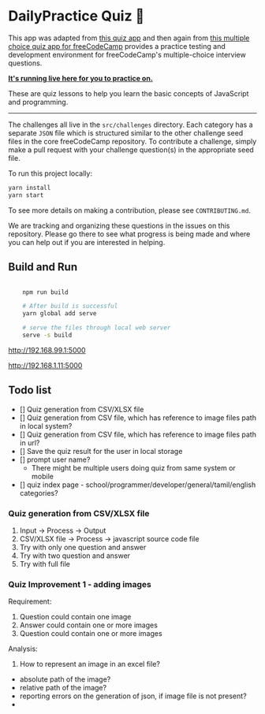 # DailyPractice Quiz 🏅

This app was adapted from [this quiz app](https://github.com/bonham000/react-quiz-app) and then again from [this multiple choice quiz app for freeCodeCamp](https://github.com/bonham000/multiple-choice-questions) provides a practice testing and development environment for freeCodeCamp's multiple-choice interview questions.

**[It's running live here for you to practice on.](https://app-time-lessons.surge.sh/)**

These are quiz lessons to help you learn the basic concepts of JavaScript and programming.

---

The challenges all live in the `src/challenges` directory. Each category has a separate `JSON` file which is structured similar to the other challenge seed files in the core freeCodeCamp repository. To contribute a challenge, simply make a pull request with your challenge question(s) in the appropriate seed file.

To run this project locally:

```sh
yarn install
yarn start
```

To see more details on making a contribution, please see `CONTRIBUTING.md`.

We are tracking and organizing these questions in the issues on this repository. Please go there to see what progress is being made and where you can help out if you are interested in helping.

## Build and Run

```bash

    npm run build

    # After build is successful
    yarn global add serve

    # serve the files through local web server
    serve -s build
```

http://192.168.99.1:5000  

http://192.168.1.11:5000  

## Todo list

- [] Quiz generation from CSV/XLSX file
- [] Quiz generation from CSV file, which has reference to image files path in local system?
- [] Quiz generation from CSV file, which has reference to image files path in url?
- [] Save the quiz result for the user in local storage
- [] prompt user name?
  * There might be multiple users doing quiz from same system or mobile
- [] quiz index page - school/programmer/developer/general/tamil/english categories?


### Quiz generation from CSV/XLSX file

1. Input -> Process -> Output
2. CSV/XLSX file -> Process -> javascript source code file
3. Try with only one question and answer
4. Try with two question and answer
5. Try with full file

### Quiz Improvement 1 - adding images

Requirement:

 1. Question could contain one image
 2. Answer could contain one or more images
 3. Question could contain one or more images


Analysis:

 1. How to represent an image in an excel file?
  * absolute path of the image?
  * relative path of the image?
  * reporting errors on the generation of json, if image file is not present?
  * 

